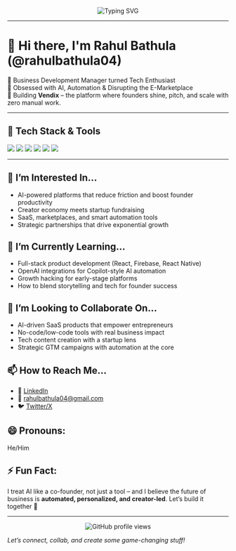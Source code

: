 <!-- Banner -->
<p align="center">
  <img src="https://readme-typing-svg.herokuapp.com?font=Fira+Code&size=26&duration=3000&pause=1000&color=00F7FF&center=true&width=900&lines=Hey+there!+I'm+Rahul+Bathula+%F0%9F%91%8B;Building+Vendix+%F0%9F%9A%80;AI-powered+automation+for+founders;Let's+disrupt+the+E-Marketplace!" alt="Typing SVG" />
</p>

---

# 👋 Hi there, I'm Rahul Bathula (@rahulbathula04)

🚀 Business Development Manager turned Tech Enthusiast  
🧠 Obsessed with AI, Automation & Disrupting the E-Marketplace  
🎯 Building **Vendix** – the platform where founders shine, pitch, and scale with zero manual work.

---

## 📌 Tech Stack & Tools
<p align="left">
  <img src="https://img.shields.io/badge/React-%2361DAFB.svg?style=for-the-badge&logo=react&logoColor=white"/>
  <img src="https://img.shields.io/badge/React_Native-20232A?style=for-the-badge&logo=react&logoColor=61DAFB"/>
  <img src="https://img.shields.io/badge/Tailwind_CSS-38B2AC?style=for-the-badge&logo=tailwind-css&logoColor=white"/>
  <img src="https://img.shields.io/badge/Firebase-FFCA28?style=for-the-badge&logo=firebase&logoColor=black"/>
  <img src="https://img.shields.io/badge/OpenAI-000000?style=for-the-badge&logo=openai&logoColor=white"/>
  <img src="https://img.shields.io/badge/GitHub-%23121011.svg?style=for-the-badge&logo=github&logoColor=white"/>
</p>

---

## 👀 I’m Interested In...
- AI-powered platforms that reduce friction and boost founder productivity  
- Creator economy meets startup fundraising  
- SaaS, marketplaces, and smart automation tools  
- Strategic partnerships that drive exponential growth  

## 🌱 I’m Currently Learning...
- Full-stack product development (React, Firebase, React Native)  
- OpenAI integrations for Copilot-style AI automation  
- Growth hacking for early-stage platforms  
- How to blend storytelling and tech for founder success  

## 💞️ I’m Looking to Collaborate On...
- AI-driven SaaS products that empower entrepreneurs  
- No-code/low-code tools with real business impact  
- Tech content creation with a startup lens  
- Strategic GTM campaigns with automation at the core  

## 📫 How to Reach Me...
- 🔗 [LinkedIn](https://www.linkedin.com/in/rahulbathula/)
- 📧 rahulbathula04@gmail.com
- 🐦 [Twitter/X](https://twitter.com/rahulbathula04)

## 😄 Pronouns:
He/Him

## ⚡ Fun Fact:
I treat AI like a co-founder, not just a tool – and I believe the future of business is **automated, personalized, and creator-led**. Let’s build it together 🚀

---

<p align="center">
  <img src="https://komarev.com/ghpvc/?username=rahulbathula04&style=flat-square&color=blue" alt="GitHub profile views" />
</p>

*Let’s connect, collab, and create some game-changing stuff!*
